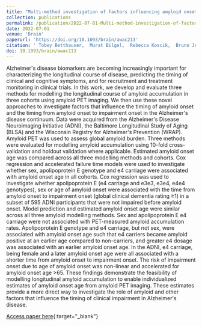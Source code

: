 ```yaml
---
title: "Multi-method investigation of factors influencing amyloid onset and impairment in three cohorts"
collection: publications
permalink: /publication/2022-07-01-Multi-method-investigation-of-factors-influencing-amyloid-onset-and-impairment-in-three-cohorts
date: 2022-07-01
venue: 'Brain'
paperurl: 'https://doi.org/10.1093/brain/awac213'
citation: ' Tobey Betthauser,  Murat Bilgel,  Rebecca Koscik,  Bruno Jedynak,  Yang An,  Kristina Kellett,  Abhay Moghekar,  Erin Jonaitis,  Charles Stone,  Corinne Engelman,  Sanjay Asthana,  Bradley Christian,  Dean Wong,  Marilyn Albert,  Susan Resnick,  Sterling Johnson,  Alzheimer’s Disease Neuroimaging Initiative, &quot;Multi-method investigation of factors influencing amyloid onset and impairment in three cohorts.&quot; Brain, 2022.'
doi: 10.1093/brain/awac213
---
```


Alzheimer's disease biomarkers are becoming increasingly important for characterizing the longitudinal course of disease, predicting the timing of clinical and cognitive symptoms, and for recruitment and treatment monitoring in clinical trials. In this work, we develop and evaluate three methods for modelling the longitudinal course of amyloid accumulation in three cohorts using amyloid PET imaging. We then use these novel approaches to investigate factors that influence the timing of amyloid onset and the timing from amyloid onset to impairment onset in the Alzheimer's disease continuum. Data were acquired from the Alzheimer's Disease Neuroimaging Initiative (ADNI), the Baltimore Longitudinal Study of Aging (BLSA) and the Wisconsin Registry for Alzheimer's Prevention (WRAP). Amyloid PET was used to assess global amyloid burden. Three methods were evaluated for modelling amyloid accumulation using 10-fold cross-validation and holdout validation where applicable. Estimated amyloid onset age was compared across all three modelling methods and cohorts. Cox regression and accelerated failure time models were used to investigate whether sex, apolipoprotein E genotype and e4 carriage were associated with amyloid onset age in all cohorts. Cox regression was used to investigate whether apolipoprotein E (e4 carriage and e3e3, e3e4, e4e4 genotypes), sex or age of amyloid onset were associated with the time from amyloid onset to impairment onset (global clinical dementia rating ≥1) in a subset of 595 ADNI participants that were not impaired before amyloid onset. Model prediction and estimated amyloid onset age were similar across all three amyloid modelling methods. Sex and apolipoprotein E e4 carriage were not associated with PET-measured amyloid accumulation rates. Apolipoprotein E genotype and e4 carriage, but not sex, were associated with amyloid onset age such that e4 carriers became amyloid positive at an earlier age compared to non-carriers, and greater e4 dosage was associated with an earlier amyloid onset age. In the ADNI, e4 carriage, being female and a later amyloid onset age were all associated with a shorter time from amyloid onset to impairment onset. The risk of impairment onset due to age of amyloid onset was non-linear and accelerated for amyloid onset age >65. These findings demonstrate the feasibility of modelling longitudinal amyloid accumulation to enable individualized estimates of amyloid onset age from amyloid PET imaging. These estimates provide a more direct way to investigate the role of amyloid and other factors that influence the timing of clinical impairment in Alzheimer's disease.

[Access paper here](https://doi.org/10.1093/brain/awac213){:target="_blank"}